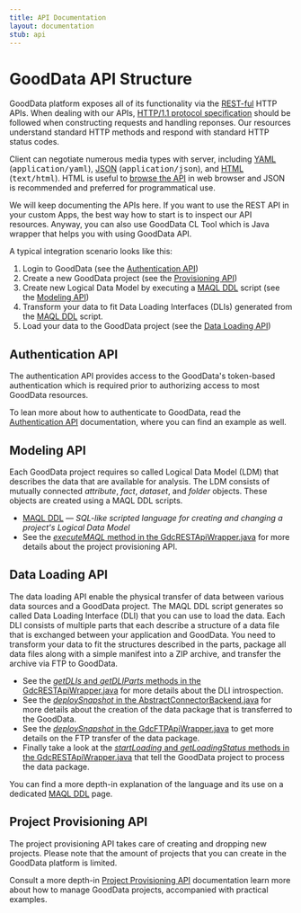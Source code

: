 ```yaml
---
title: API Documentation
layout: documentation
stub: api
---
```


# GoodData API Structure

GoodData platform exposes all of its functionality via the [REST-ful](http://en.wikipedia.org/wiki/Representational_State_Transfer) HTTP APIs.
When dealing with our APIs, [HTTP/1.1 protocol specification](http://www.w3.org/Protocols/rfc2616/rfc2616.html) should be followed when
constructing requests and handling reponses. Our resources understand standard HTTP methods and respond with standard HTTP status codes.

Client can negotiate numerous media types with server, including [YAML](http://yaml.org/) (<tt>application/yaml</tt>),
[JSON](http://www.json.org/) (<tt>application/json</tt>), and [HTML](http://www.w3.org/TR/html/) (<tt>text/html</tt>).
HTML is useful to [browse the API](https://secure.gooddata.com/gdc) in web browser and JSON is recommended and preferred for programmatical use.

We will keep documenting the APIs here. If you want to use the REST API in your custom Apps, the best way how to start is to inspect our API resources. Anyway, you can also use GoodData CL Tool which is Java wrapper that helps you with using GoodData API.

A typical integration scenario looks like this:

1. Login to GoodData (see the [Authentication API](#auth))
1. Create a new GoodData project (see the [Provisioning API](#provision))
1. Create new Logical Data Model by executing a [MAQL DDL](maql-ddl.html) script (see the [Modeling API](#model))
1. Transform your data to fit Data Loading Interfaces (DLIs) generated from the [MAQL DDL](maql-ddl.html) script.
1. Load your data to the GoodData project (see the [Data Loading API](#data))

<a name="auth" style="position:absolute;">&nbsp;</a>
## Authentication API

The authentication API provides access to the GoodData's token-based authentication
which is required prior to authorizing access to most GoodData resources.

To lean more about how to authenticate to GoodData, read the [Authentication API](auth.html)
documentation, where you can find an example as well.

<a name="model" style="position:absolute;">&nbsp;</a>
## Modeling API 
Each GoodData project requires so called Logical Data Model (LDM) that describes the data that are available for analysis. The LDM consists of mutually connected _attribute_, _fact_, _dataset_, and _folder_ objects. These objects are created using a MAQL DDL scripts.

 * [MAQL DDL](maql-ddl.html) &mdash; <em>SQL-like scripted language for creating and changing a project's Logical Data Model</em>
 * See the [_executeMAQL_ method in the GdcRESTApiWrapper.java](http://github.com/gooddata/GoodData-CL/blob/master/backend/src/main/java/com/gooddata/integration/rest/GdcRESTApiWrapper.java) for more details about the project provisioning API.

<a name="data" style="position:absolute;">&nbsp;</a>
## Data Loading API
The data loading API enable the physical transfer of data between various data sources and a GoodData project. The MAQL DDL script generates so called Data Loading Interface (DLI) that you can use to load the data. Each DLI consists of multiple parts that each describe a structure of a data file that is exchanged between your application and GoodData. You need to transform your data to fit the structures described in the parts, package all data files along with a simple manifest into a ZIP archive, and transfer the archive via FTP to GoodData.

 *  See the [_getDLIs_ and _getDLIParts_ methods in the GdcRESTApiWrapper.java](http://github.com/gooddata/GoodData-CL/blob/master/backend/src/main/java/com/gooddata/integration/rest/GdcRESTApiWrapper.java) for more details about the DLI introspection.
 *  See the [_deploySnapshot_ in the AbstractConnectorBackend.java](http://github.com/gooddata/GoodData-CL/blob/master/backend/src/main/java/com/gooddata/connector/backend/AbstractConnectorBackend.java) for more details about the creation of the data package that is transferred to the GoodData.
 * See the [_deploySnapshot_ in the GdcFTPApiWrapper.java](http://github.com/gooddata/GoodData-CL/blob/master/backend/src/main/java/com/gooddata/integration/ftp/GdcFTPApiWrapper.java) to get more details on the FTP transfer of the data package.
 * Finally take a look at the [_startLoading_ and _getLoadingStatus_ methods in the GdcRESTApiWrapper.java](http://github.com/gooddata/GoodData-CL/blob/master/backend/src/main/java/com/gooddata/integration/rest/GdcRESTApiWrapper.java) that tell the GoodData project to process the data package.

You can find a more depth-in explanation of the language and its use
on a dedicated [MAQL DDL](maql-ddl.html) page.

<a name="provision" style="position:absolute;">&nbsp;</a>
## Project Provisioning API
The project provisioning API takes care of creating and dropping new projects. Please note that the amount of projects that you can create in the GoodData platform is limited.

Consult a more depth-in [Project Provisioning API](projects-create.html) documentation learn more about how to manage GoodData projects,
accompanied with practical examples.
